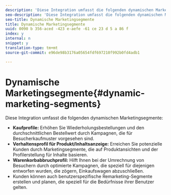 ```yaml
---
description: 'Diese Integration umfasst die folgenden dynamischen Marketingsegmente. '
seo-description: 'Diese Integration umfasst die folgenden dynamischen Marketingsegmente. '
seo-title: Dynamische Marketingsegmente
title: Dynamische Marketingsegmente
uuid: 0090 b 356-aced -423 e-aefe -61 ce 23 d 5 a 86 f
index: y
internal: n
snippet: y
translation-type: tm+mt
source-git-commit: e96de98b3176a05654fdf697210f992b0fd4adb1

---
```



# Dynamische Marketingsegmente{#dynamic-marketing-segments}

Diese Integration umfasst die folgenden dynamischen Marketingsegmente:

* **Kaufprofile:** Erhöhen Sie Wiederholungsbestellungen und den durchschnittlichen Bestellwert durch Kampagnen, die für Besucherkaufmuster vorgesehen sind.
* **Verhaltensprofil für Produkt/Inhaltsanzeige:** Erreichen Sie potenzielle Kunden durch Marketingsegmente, die auf Produktansichten und der Profilerstellung für Inhalte basieren.
* **Warenkorbabbruchprofil:** Hilft Ihnen bei der Umrechnung von Besuchern durch optimierte Kampagnen, die speziell für diejenigen entworfen wurden, die zögern, Einkaufswagen abzuschließen.
* Kunden können auch benutzerspezifische Remarketing-Segmente erstellen und planen, die speziell für die Bedürfnisse ihrer Benutzer gelten.

